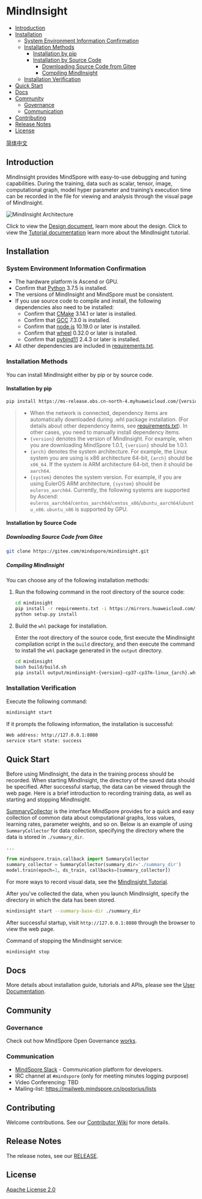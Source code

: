 # MindInsight
<!-- TOC -->

- [Introduction](#introduction)
- [Installation](#installation)
    - [System Environment Information Confirmation](#system-environment-information-confirmation)
    - [Installation Methods](#installation-methods)
        - [Installation by pip](#installation-by-pip)
        - [Installation by Source Code](#installation-by-source-code)
            - [Downloading Source Code from Gitee](#downloading-source-code-from-gitee)
            - [Compiling MindInsight](#compiling-mindInsight)
    - [Installation Verification](#installation-verification)
- [Quick Start](#quick-start)
- [Docs](#docs)
- [Community](#community)
    - [Governance](#governance)
    - [Communication](#communication)
- [Contributing](#contributing)
- [Release Notes](#release-notes)
- [License](#license)

<!-- /TOC -->

[简体中文](./README_CN.md)

## Introduction

MindInsight provides MindSpore with easy-to-use debugging and tuning capabilities. During the training, data such as scalar, tensor, image, computational graph, model hyper parameter and training’s execution time can be recorded in the file for viewing and analysis through the visual page of MindInsight.

![MindInsight Architecture](docs/arch.png)

Click to view the [Design document](https://www.mindspore.cn/doc/note/en/master/design/overall.html), learn more about the design.
Click to view the [Tutorial documentation](https://www.mindspore.cn/tutorial/training/en/master/advanced_use/visualization_tutorials.html) learn more about the MindInsight tutorial.

## Installation

### System Environment Information Confirmation

- The hardware platform is Ascend or GPU.
- Confirm that [Python](https://www.python.org/ftp/python/3.7.5/Python-3.7.5.tgz) 3.7.5 is installed.
- The versions of MindInsight and MindSpore must be consistent.
- If you use source code to compile and install, the following dependencies also need to be installed:
    - Confirm that [CMake](https://cmake.org/download/) 3.14.1 or later is installed.
    - Confirm that [GCC](https://gcc.gnu.org/releases.html) 7.3.0 is installed.
    - Confirm that [node.js](https://nodejs.org/en/download/) 10.19.0 or later is installed.
    - Confirm that [wheel](https://pypi.org/project/wheel/) 0.32.0 or later is installed.
    - Confirm that [pybind11](https://pypi.org/project/pybind11/) 2.4.3 or later is installed.
- All other dependencies are included in [requirements.txt](https://gitee.com/mindspore/mindinsight/blob/master/requirements.txt).

### Installation Methods

You can install MindInsight either by pip or by source code.

#### Installation by pip

```bash
pip install https://ms-release.obs.cn-north-4.myhuaweicloud.com/{version}/MindInsight/ascend/{system}/mindinsight-{version}-cp37-cp37m-linux_{arch}.whl --trusted-host ms-release.obs.cn-north-4.myhuaweicloud.com -i https://mirrors.huaweicloud.com/repository/pypi/simple
```

> - When the network is connected, dependency items are automatically downloaded during .whl package installation. (For details about other dependency items, see [requirements.txt](https://gitee.com/mindspore/mindinsight/blob/master/requirements.txt)). In other cases, you need to manually install dependency items.  
> - `{version}` denotes the version of MindInsight. For example, when you are downloading MindSpore 1.0.1, `{version}` should be 1.0.1.  
> - `{arch}` denotes the system architecture. For example, the Linux system you are using is x86 architecture 64-bit, `{arch}` should be `x86_64`. If the system is ARM architecture 64-bit, then it should be `aarch64`.  
> - `{system}` denotes the system version. For example, if you are using EulerOS ARM architecture, `{system}` should be `euleros_aarch64`. Currently, the following systems are supported by Ascend: `euleros_aarch64`/`centos_aarch64`/`centos_x86`/`ubuntu_aarch64`/`ubuntu_x86`. `ubuntu_x86` is supported by GPU.

#### Installation by Source Code

##### Downloading Source Code from Gitee

```bash
git clone https://gitee.com/mindspore/mindinsight.git
```

##### Compiling MindInsight

You can choose any of the following installation methods:

1. Run the following command in the root directory of the source code:

    ```bash
    cd mindinsight
    pip install -r requirements.txt -i https://mirrors.huaweicloud.com/repository/pypi/simple
    python setup.py install
    ```

2. Build the `whl` package for installation.

    Enter the root directory of the source code, first execute the MindInsight compilation script in the `build` directory, and then execute the command to install the `whl` package generated in the `output` directory.

    ```bash
    cd mindinsight
    bash build/build.sh
    pip install output/mindinsight-{version}-cp37-cp37m-linux_{arch}.whl -i https://mirrors.huaweicloud.com/repository/pypi/simple
    ```

### Installation Verification

Execute the following command:

```bash
mindinsight start
```

If it prompts the following information, the installation is successful:

```bash
Web address: http://127.0.0.1:8080
service start state: success
```

## Quick Start

Before using MindInsight, the data in the training process should be recorded. When starting MindInsight, the directory of the saved data should be specified. After successful startup, the data can be viewed through the web page. Here is a brief introduction to recording training data, as well as starting and stopping MindInsight.

[SummaryCollector](https://www.mindspore.cn/doc/api_python/en/master/mindspore/mindspore.train.html#mindspore.train.callback.SummaryCollector) is the interface MindSpore provides for a quick and easy collection of common data about computational graphs, loss values, learning rates, parameter weights, and so on. Below is an example of using `SummaryCollector` for data collection, specifying the directory where the data is stored in `./summary_dir`.

```python
...

from mindspore.train.callback import SummaryCollector
summary_collector = SummaryCollector(summary_dir='./summary_dir')
model.train(epoch=1, ds_train, callbacks=[summary_collector])
```

For more ways to record visual data, see the [MindInsight Tutorial](https://www.mindspore.cn/tutorial/training/en/master/advanced_use/visualization_tutorials.html).

After you've collected the data, when you launch MindInsight, specify the directory in which the data has been stored.

```bash
mindinsight start --summary-base-dir ./summary_dir
```

After successful startup, visit `http://127.0.0.1:8080` through the browser to view the web page.

Command of stopping the MindInsight service:

```bash
mindinsight stop
```

## Docs

More details about installation guide, tutorials and APIs, please see the
[User Documentation](https://gitee.com/mindspore/docs).

## Community

### Governance

Check out how MindSpore Open Governance [works](https://gitee.com/mindspore/community/blob/master/governance.md).

### Communication

- [MindSpore Slack](https://join.slack.com/t/mindspore/shared_invite/zt-dgk65rli-3ex4xvS4wHX7UDmsQmfu8w) - Communication platform for developers.
- IRC channel at `#mindspore` (only for meeting minutes logging purpose)
- Video Conferencing: TBD
- Mailing-list: <https://mailweb.mindspore.cn/postorius/lists>

## Contributing

Welcome contributions. See our [Contributor Wiki](https://gitee.com/mindspore/mindspore/blob/master/CONTRIBUTING.md) for more details.

## Release Notes

The release notes, see our [RELEASE](RELEASE.md).

## License

[Apache License 2.0](LICENSE)

